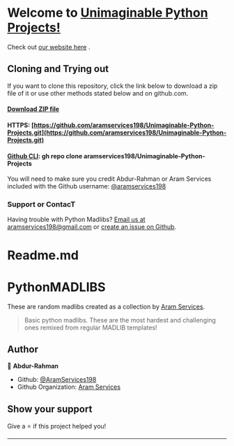 # Welcome to [Unimaginable Python Projects!](https://github.com/aramservices198/Unimaginable-Python-Projects)

Check out [our website here](https://aramservices198.github.io)
.
## Cloning and Trying out
If you want to clone this repository, click the link below to download a zip file of it or use other methods stated below and on github.com.

#### [Download ZIP file](https://github.com/aramservices198/Unimaginable-Python-Projects/archive/main.zip)
#### HTTPS: [https://github.com/aramservices198/Unimaginable-Python-Projects.git](https://github.com/aramservices198/Unimaginable-Python-Projects.git)
#### [Github CLI](https://cli.github.com/): gh repo clone aramservices198/Unimaginable-Python-Projects

You will need to make sure you credit Abdur-Rahman or Aram Services included with the Github username:
[@aramservices198](https://github.com/aramservices198)
### Support or ContacT
Having trouble with Python Madlibs? [Email us at aramservices198@gmail.com](mailto:aramservices198@gmail.com) or [create an issue on Github](https://github.com/aramservices198/pythonmadlibs/issues/new).


# Readme.md

# PythonMADLIBS
These are random madlibs created as a collection by [Aram Services](https://github.com/Aram-Services/PythonMADLIBS).



> Basic python madlibs. These are the most hardest and challenging ones remixed from regular MADLIB templates!

## Author

👤 **Abdur-Rahman**

* Github: [@AramServices198](https://github.com/aramservices198)
* Github Organization: [Aram Services](https://github.com/Aram-Services)
## Show your support

Give a ⭐️ if this project helped you!

***
